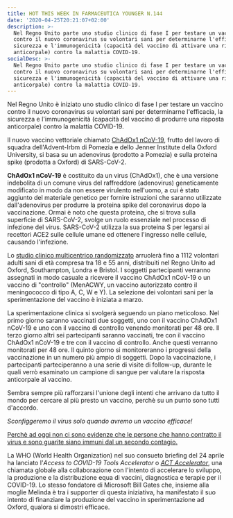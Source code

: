 ```yaml
---
title: HOT THIS WEEK IN FARMACEUTICA YOUNGER N.144
date: '2020-04-25T20:21:07+02:00'
description: >-
  Nel Regno Unito parte uno studio clinico di fase I per testare un vaccino
  contro il nuovo coronavirus su volontari sani per determinarne l'efficacia, la
  sicurezza e l'immunogenicità (capacità del vaccino di attivare una risposta
  anticorpale) contro la malattia COVID-19.
socialDesc: >-
  Nel Regno Unito parte uno studio clinico di fase I per testare un vaccino
  contro il nuovo coronavirus su volontari sani per determinarne l'efficacia, la
  sicurezza e l'immunogenicità (capacità del vaccino di attivare una risposta
  anticorpale) contro la malattia COVID-19.
---
```

Nel Regno Unito è iniziato uno studio clinico di fase I per testare un vaccino contro il nuovo coronavirus su volontari sani per determinarne l'efficacia, la sicurezza e l'immunogenicità (capacità del vaccino di produrre una risposta anticorpale) contro la malattia COVID-19.

Il nuovo vaccino vettoriale chiamato [ChAdOx1 nCoV-19](http://www.ox.ac.uk/news/2020-04-23-oxford-covid-19-vaccine-begins-human-trial-stage), frutto del lavoro di squadra dell'Advent-Irbm di Pomezia e dello Jenner Institute della Oxford University, si basa su un adenovirus (prodotto a Pomezia) e sulla proteina spike (prodotta a Oxford) di SARS-CoV-2.

**ChAdOx1 nCoV-19** è costituito da un virus (ChAdOx1), che è una versione indebolita di un comune virus del raffreddore (adenovirus) geneticamente modificato in modo da non essere virulento nell'uomo, a cui è stato aggiunto del materiale genetico per fornire istruzioni che saranno utilizzate dall'adenovirus per produrre la proteina spike del coronavirus dopo la vaccinazione. Ormai è noto che questa proteina, che si trova sulla superficie di SARS-CoV-2, svolge un ruolo essenziale nel processo di infezione del virus. SARS-CoV-2 utilizza la sua proteina S per legarsi ai recettori ACE2 sulle cellule umane ed ottenere l'ingresso nelle cellule, causando l'infezione. 

Lo [studio clinico multicentrico randomizzato](https://clinicaltrials.gov/ct2/show/NCT04324606) arruolerà fino a 1112 volontari adulti sani di età compresa tra 18 e 55 anni, distribuiti nel Regno Unito ad Oxford, Southampton, Londra e Bristol. I soggetti partecipanti verranno assegnati in modo casuale a ricevere il vaccino ChAdOx1 nCoV-19 o un vaccino di "controllo" (MenACWY, un vaccino autorizzato contro il meningococco di tipo A, C, W e Y). La selezione dei volontari sani per la sperimentazione del vaccino è iniziata a marzo. 

La sperimentazione clinica si svolgerà seguendo un piano meticoloso. Nel primo giorno saranno vaccinati due soggetti, uno con il vaccino ChAdOx1 nCoV-19 e uno con il vaccino di controllo venendo monitorati per 48 ore. Il terzo giorno altri sei partecipanti saranno vaccinati, tre con il vaccino ChAdOx1 nCoV-19 e tre con il vaccino di controllo. Anche questi verranno monitorati per 48 ore. Il quinto giorno si monitoreranno i progressi della vaccinazione in un numero più ampio di soggetti. Dopo la vaccinazione, i partecipanti parteciperanno a una serie di visite di follow-up, durante le quali verrò esaminato un campione di sangue per valutare la risposta anticorpale al vaccino.

Sembra sempre più rafforzarsi l'unione degli intenti che arrivano da tutto il mondo per cercare al più presto un vaccino, perchè su un punto sono tutti d'accordo. 

_Sconfiggeremo il virus solo quando avremo un vaccino efficace!_

[Perchè ad oggi non ci sono evidenze che le persone che hanno contratto il virus e sono guarite siano immuni dal un secondo contagio.](https://www.who.int/news-room/commentaries/detail/immunity-passports-in-the-context-of-covid-19)

La WHO (World Health Organization) nel suo consueto briefing del 24 aprile ha lanciato l'_Access to COVID-19 Tools Accelerator_ o [_ACT Accelerator_](file:///Users/silviavernotico/Downloads/access-to-covid-19-tools-(act)-accelerator-call-to-action-24april2020.pdf), una chiamata globale alla collaborazione con l'intento di accelerare lo sviluppo, la produzione e la distribuzione equa di vaccini, diagnostica e terapie per il COVID-19. Lo stesso fondatore di Microsoft Bill Gates che, insieme alla moglie Melinda è tra i supporter di questa iniziativa, ha manifestato il suo intento di finanziare la produzione del vaccino in sperimentazione ad Oxford, qualora si dimostri efficace.

